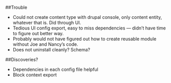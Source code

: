 ##Trouble
- Could not create content type with drupal console, only content entity, whatever that is. Did through UI.
- Tedious UI config export, easy to miss dependencies — didn’t have time to figure out better way.
- Probably would not have figured out how to create reusable module without Joe and Nancy’s code.
- Does not uninstall cleanly? Schema?

##Discoveries?
- Dependencies in each config file helpful
- Block context export